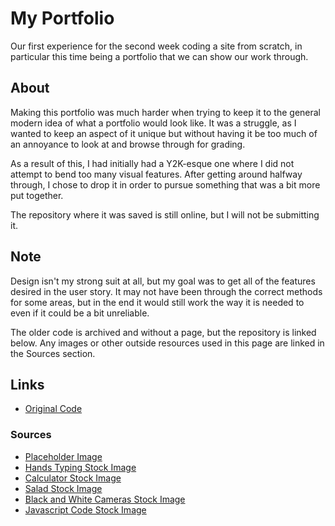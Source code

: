 # My Portfolio

Our first experience for the second week coding a site from scratch, in particular this time being a portfolio that we can show our work through.

## About

Making this portfolio was much harder when trying to keep it to the general modern idea of what a portfolio would look like. It was a struggle, as I wanted to keep an aspect of it unique but without having it be too much of an annoyance to look at and browse through for grading. 

As a result of this, I had initially had a Y2K-esque one where I did not attempt to bend too many visual features. After getting around halfway through, I chose to drop it in order to pursue something that was a bit more put together. 

The repository where it was saved is still online, but I will not be submitting it.

## Note

Design isn't my strong suit at all, but my goal was to get all of the features desired in the user story. It may not have been through the correct methods for some areas, but in the end it would still work the way it is needed to even if it could be a bit unreliable.

The older code is archived and without a page, but the repository is linked below. Any images or other outside resources used in this page are linked in the Sources section.

## Links
* [Original Code](https://github.com/pldbrja/my-nice-portfolio)

### Sources
* [Placeholder Image](https://freesvg.org/graphic-placeholder)
* [Hands Typing Stock Image](https://www.freeimageslive.co.uk/free_stock_image/twohandtypingjpg)
* [Calculator Stock Image](https://www.stockvault.net/photo/194065/accounts)
* [Salad Stock Image](https://libreshot.com/fresh-salad/)
* [Black and White Cameras Stock Image](https://negativespace.co/collection-vintage-video-cameras/)
* [Javascript Code Stock Image](https://negativespace.co/wp-content/uploads/2017/08/negative-space-html-header-javascript-code-digital-buggu-thumb-1.jpg)